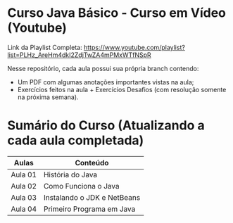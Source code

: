 # Curso Java Básico - Curso em Vídeo (Youtube)

Link da Playlist Completa:
https://www.youtube.com/playlist?list=PLHz_AreHm4dkI2ZdjTwZA4mPMxWTfNSpR

Nesse repositório, cada aula possui sua própria branch contendo:
- Um PDF com algumas anotações importantes vistas na aula;
- Exercícios feitos na aula + Exercícios Desafios (com resolução somente na próxima semana).

# Sumário do Curso (Atualizando a cada aula completada)

| Aulas | Conteúdo |
| ------ | ------ |
| Aula 01 | História do Java |
| Aula 02 | Como Funciona o Java |
| Aula 03 | Instalando o JDK e NetBeans |
| Aula 04 | Primeiro Programa em Java |

